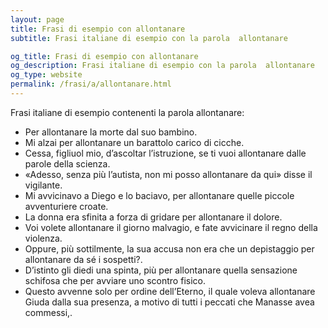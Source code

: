 ```yaml
---
layout: page
title: Frasi di esempio con allontanare 
subtitle: Frasi italiane di esempio con la parola  allontanare

og_title: Frasi di esempio con allontanare 
og_description: Frasi italiane di esempio con la parola  allontanare
og_type: website
permalink: /frasi/a/allontanare.html
---
```


Frasi italiane di esempio contenenti la parola allontanare:


- Per allontanare la morte dal suo bambino.
- Mi alzai per allontanare un barattolo carico di cicche.
- Cessa, figliuol mio, d’ascoltar l’istruzione, se ti vuoi allontanare dalle parole della scienza.
- «Adesso, senza più l’autista, non mi posso allontanare da qui» disse il vigilante.
- Mi avvicinavo a Diego e lo baciavo, per allontanare quelle piccole avventuriere croate.
- La donna era sfinita a forza di gridare per allontanare il dolore.
- Voi volete allontanare il giorno malvagio, e fate avvicinare il regno della violenza.
- Oppure, più sottilmente, la sua accusa non era che un depistaggio per allontanare da sé i sospetti?.
- D’istinto gli diedi una spinta, più per allontanare quella sensazione schifosa che per avviare uno scontro fisico.
- Questo avvenne solo per ordine dell’Eterno, il quale voleva allontanare Giuda dalla sua presenza, a motivo di tutti i peccati che Manasse avea commessi,.
